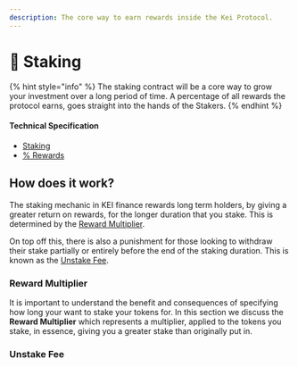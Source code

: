 ```yaml
---
description: The core way to earn rewards inside the Kei Protocol.
---
```


# 🌱 Staking

{% hint style="info" %}
The staking contract will be a core way to grow your investment over a long period of time. A percentage of all rewards the protocol earns, goes straight into the hands of the Stakers.
{% endhint %}

#### Technical Specification

* [Staking](../../technicals/kei-contracts/staking.md)
* [% Rewards](../../mechanics/rewards.md)&#x20;

## How does it work?

The staking mechanic in KEI finance rewards long term holders, by giving a greater return on rewards, for the longer duration that you stake. This is determined by the [Reward Multiplier](./#undefined).

On top off this, there is also a punishment for those looking to withdraw their stake partially or entirely before the end of the staking duration. This is known as the [Unstake Fee](./#paper-hands-fee).

### Reward Multiplier

It is important to understand the benefit and consequences of specifying how long your want to stake your tokens for.  In this section we discuss the **Reward Multiplier** which represents a multiplier, applied to the tokens you stake, in essence, giving you a greater stake than originally put in.





### Unstake Fee


